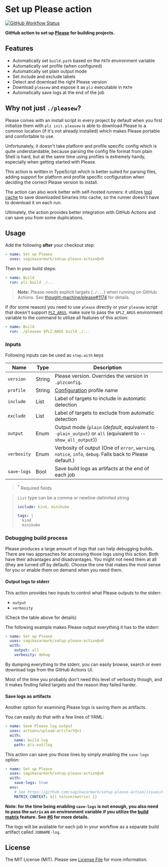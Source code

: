 # Set up Please action

[![GitHub Workflow Status](https://img.shields.io/github/workflow/status/sagikazarmark/setup-please-action/build-test?style=flat-square)](https://github.com/sagikazarmark/setup-please-action/actions?query=workflow%3Abuild-test)

**GitHub action to set up [Please](https://please.build/) for building projects.**

## Features

- Automatically set `build.path` based on the `PATH` environment variable
- Automatically set profile (when configured)
- Automatically set plain output mode
- Set include and exclude labels
- Detect and download the right Please version
- Download `pleasew` and expose it as `plz` executable in `PATH`
- Automatically save logs at the end of the job


## Why not just `./pleasew`?

Please comes with an install script in every project by default when you first initialize them with `plz init`.
`pleasew` is able to download Please to a common location (if it's not already installed)
which makes Please portable and comfortable to use.

Unfortunately, it doesn't take platform and profile specific config which is quite understandable,
because parsing the config file format from plain Shell is hard,
but at the same time using profiles is extremely handy, especially when getting started with Please.

This action is written in TypeScript which is better suited for parsing files,
adding support for platform and profile specific configuration when deciding the correct Please version to install.

The action can also work better with self-hosted runners: it utilizes [tool cache](https://github.com/actions/toolkit/tree/main/packages/tool-cache)
to save downloaded binaries into cache, so the runner doesn't have to download it on each run.

Ultimately, the action provides better integration with GitHub Actions and can save you from some duplications.


## Usage

Add the following **after** your checkout step:

```yaml
- name: Set up Please
  uses: sagikazarmark/setup-please-action@v0
```

Then in your build steps:

```yaml
- name: Build
  run: plz build ./...
```

> **Note:** Please needs explicit targets (`./...`) when running on GitHub Actions.
> See [thought-machine/please#1174](https://github.com/thought-machine/please/issues/1174) for details.

If (for some reason) you need to use `please` directly or your `pleasew` script that doesn't support [`PLZ_ARGS`](https://github.com/thought-machine/please/pull/1252),
make sure to pass the `$PLZ_ARGS` environment variable to the command to utilize all features of this action:

```yaml
- name: Build
  run: ./pleasew $PLZ_ARGS build ./...
```


### Inputs

Following inputs can be used as `step.with` keys

| Name                | Type    | Description                        |
|---------------------|---------|------------------------------------|
| `version`           | String  | Please version. Overrides the version in `.plzconfig`. |
| `profile`           | String  | [Configuration](https://please.build/config.html) profile name |
| `include`           | List    | Label of targets to include in automatic detection |
| `exclude`           | List    | Label of targets to exclude from automatic detection |
| `output`            | Enum    | Output mode (`plain` (*default*, equivalent to `--plain_output`) or `all` (equivalent to `--show_all_output`)) |
| `verbosity`         | Enum    | Verbosity of output (One of `error`, `warning`, `notice`, `info`, `debug`. Falls back to Please default.) |
| `save-logs`         | Bool    | Save build logs as artifacts at the end of each job |

> <sup>*</sup> Required fields

> `List` type can be a comma or newline-delimited string
> ```yaml
> include: kind, minikube
> ```
> ```yaml
> tags: |
>   kind
>   minikube
> ```


### Debugging build process

Please produces a large amount of logs that can help debugging builds.
There are two approaches for accessing those logs using this action.
Both have their advantages and disadvantages. You might not need them at all (they are turned off by default).
Choose the one that makes the most sense for you or enable them on demand when you need them.


#### Output logs to stderr

This action provides two inputs to control what Please outputs to the stderr:

- `output`
- `verbosity`

(Check the table above for details)

The following example makes Please output everything it has to the stderr:

```yaml
- name: Set up Please
  uses: sagikazarmark/setup-please-action@v0
  with:
    output: all
    verbosity: debug
```

By dumping everything to the stderr, you can easily browse, search or even download logs from the GitHub Actions UI.

Most of the time you probably don't need this level of verbosity though,
and it makes finding failed targets and the reason they failed harder.


#### Save logs as artifacts

Another option for examining Please logs is saving them as artifacts.

You can easily do that with a few lines of YAML:

```yaml
- name: Save Please log output
  uses: actions/upload-artifact@v1
  with:
    name: build-log
    path: plz-out/log
```

This action can save you those lines by simply enabling the `save-logs` option:


```yaml
- name: Set up Please
  uses: sagikazarmark/setup-please-action@v0
  with:
    save-logs: true
  env:
    # See https://github.com/sagikazarmark/setup-please-action/issues/6
    MATRIX_CONTEXT: ${{ toJson(matrix) }}
```

**Note: for the time being enabling `save-logs` is not enough, you also need to pass the `matrix` as an environment variable if you utilize the [build matrix](https://docs.github.com/en/free-pro-team@latest/actions/learn-github-actions/managing-complex-workflows#using-a-build-matrix) feature.**
**See [#6](https://github.com/sagikazarmark/setup-please-action/issues/6) for more details.**

The logs will be available for each job in your workflow as a separate build artifact called `JOBNAME-log`.


## License

The MIT License (MIT). Please see [License File](LICENSE) for more information.
